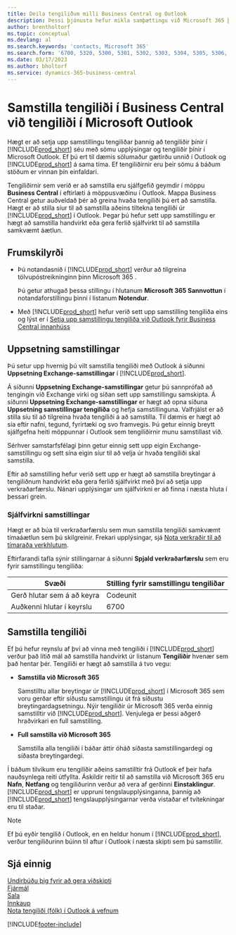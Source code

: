 ```yaml
---
title: Deila tengiliðum milli Business Central og Outlook
description: Þessi þjónusta hefur mikla samþættingu við Microsoft 365 þannig að þú getur deilt tengiliðum milli Outlook og Business Central.
author: brentholtorf
ms.topic: conceptual
ms.devlang: al
ms.search.keywords: 'contacts, Microsoft 365'
ms.search.form: '6700, 5320, 5300, 5301, 5302, 5303, 5304, 5305, 5306, 5307, 5308, 5309, 5310, 5311'
ms.date: 03/17/2023
ms.author: bholtorf
ms.service: dynamics-365-business-central
---
```

# <a name="synchronize-contacts-in-business-central-with-contacts-in-microsoft-outlook"></a>Samstilla tengiliði í Business Central við tengiliði í Microsoft Outlook

Hægt er að setja upp samstillingu tengiliðar þannig að tengiliðir þínir í [!INCLUDE[prod_short](includes/prod_short.md)] séu með sömu upplýsingar og tengiliðir þínir í Microsoft Outlook. Ef þú ert til dæmis sölumaður gætirðu unnið í Outlook og [!INCLUDE[prod_short](includes/prod_short.md)] á sama tíma. Ef tengiliðirnir eru þeir sömu á báðum stöðum er vinnan þín einfaldari.  

Tengiliðirnir sem verið er að samstilla eru sjálfgefið geymdir í möppu **Business Central** í eftirlæti á möppusvæðinu í Outlook. Mappa Business Central getur auðveldað þér að greina hvaða tengiliði þú ert að samstilla. Hægt er að stilla síur til að samstilla aðeins tiltekna tengiliði úr [!INCLUDE[prod_short](includes/prod_short.md)] í Outlook. Þegar þú hefur sett upp samstillingu er hægt að samstilla handvirkt eða gera ferlið sjálfvirkt til að samstilla samkvæmt áætlun.  

## <a name="prerequisites"></a>Frumskilyrði

- Þú notandasnið í [!INCLUDE[prod_short](includes/prod_short.md)] verður að tilgreina tölvupóstreikninginn þinn Microsoft 365 .

  Þú getur athugað þessa stillingu í hlutanum **Microsoft 365 Sannvottun** í notandaforstillingu þinni í listanum **Notendur**.
- Með [!INCLUDE[prod_short](includes/prod_short.md)] hefur verið sett upp samstilling tengiliða eins og lýst er í [Setja upp samstillingu tengiliða við Outlook fyrir Business Central innanhúss](admin-contact-sync-setup-onprem.md)

## <a name="set-up-synchronization"></a>Uppsetning samstillingar

Þú setur upp hvernig þú vilt samstilla tengiliði með Outlook á síðunni **Uppsetning Exchange-samstillingar** í [!INCLUDE[prod_short](includes/prod_short.md)]. 

Á síðunni **Uppsetning Exchange-samstillingar** getur þú sannprófað að tengingin við Exchange virki og síðan sett upp samstillingu samskipta. Á síðunni **Uppsetning Exchange-samstillingar** er hægt að opna síðuna **Uppsetning samstillingar tengiliða** og hefja samstillinguna. Valfrjálst er að stilla síu til að tilgreina hvaða tengiliði á að samstilla. Til dæmis er hægt að sía eftir nafni, tegund, fyrirtæki og svo framvegis. Þú getur einnig breytt sjálfgefna heiti möppunnar í Outlook sem tengiliðirnir munu samstillast við.  

Sérhver samstarfsfélagi þinn getur einnig sett upp eigin Exchange-samstillingu og sett sína eigin síur til að velja úr hvaða tengiliði skal samstilla.  

Eftir að samstilling hefur verið sett upp er hægt að samstilla breytingar á tengiliðnum handvirkt eða gera ferlið sjálfvirkt með því að setja upp verkraðarfærslu. Nánari upplýsingar um sjálfvirkni er að finna í næsta hluta í þessari grein.

### <a name="automate-synchronization"></a>Sjálfvirkni samstillingar

Hægt er að búa til verkraðarfærslu sem mun samstilla tengiliði samkvæmt tímaáætlun sem þú skilgreinir. Frekari upplýsingar, sjá [Nota verkraðir til að tímaraða verkhlutum](admin-job-queues-schedule-tasks.md). 

Eftirfarandi tafla sýnir stillingarnar á síðunni **Spjald verkraðarfærslu** sem eru fyrir samstillingu tengiliða:

|Svæði|Stilling fyrir samstillingu tengiliðar|
|-----|-----|
|Gerð hlutar sem á að keyra|Codeunit|
|Auðkenni hlutar í keyrslu|6700|

## <a name="synchronize-contacts"></a>Samstilla tengiliði

Ef þú hefur reynslu af því að vinna með tengiliði í [!INCLUDE[prod_short](includes/prod_short.md)] verður það lítið mál að samstilla handvirkt úr listanum **Tengiliðir** hvenær sem það hentar þér. Tengiliði er hægt að samstilla á tvo vegu:

* **Samstilla við Microsoft 365**

  Samstilltu allar breytingar úr [!INCLUDE[prod_short](includes/prod_short.md)] í Microsoft 365 sem voru gerðar eftir síðustu samstillingu út frá síðustu breytingardagsetningu. Nýir tengiliðir úr Microsoft 365 verða einnig samstilltir við [!INCLUDE[prod_short](includes/prod_short.md)]. Venjulega er þessi aðgerð hraðvirkari en full samstilling. 

* **Full samstilla við Microsoft 365**

  Samstilla alla tengiliði í báðar áttir óháð síðasta samstillingardegi og síðasta breytingardegi.  

Í báðum tilvikum eru tengiliðir aðeins samstilltir frá Outlook ef þeir hafa nauðsynlega reiti útfyllta. Áskildir reitir til að samstilla við Microsoft 365 eru **Nafn**, **Netfang** og tengiliðurinn verður að vera af gerðinni **Einstaklingur**. [!INCLUDE[prod_short](includes/prod_short.md)] er uppruni tengslaupplýsinganna, þannig að [!INCLUDE[prod_short](includes/prod_short.md)] tengslaupplýsingarnar verða vistaðar ef tvítekningar eru til staðar.  

> [!NOTE]
> Ef þú eyðir tengilið í Outlook, en en heldur honum í [!INCLUDE[prod_short](includes/prod_short.md)], verður tengiliðurinn búinn til aftur í Outlook í næsta skipti sem þú samstillir. 

## <a name="see-also"></a>Sjá einnig

[Undirbúðu þig fyrir að gera viðskipti](ui-get-ready-business.md)  
[Fjármál](finance.md)  
[Sala](sales-manage-sales.md)  
[Innkaup](purchasing-manage-purchasing.md)  
[Nota tengiliði (fólk) í Outlook á vefnum](https://support.office.com/article/Using-contacts-People-in-Outlook-on-the-web-1e3438c7-26b2-420c-87de-3cea9d31b5cb?appver=OWB150)  


[!INCLUDE[footer-include](includes/footer-banner.md)]
